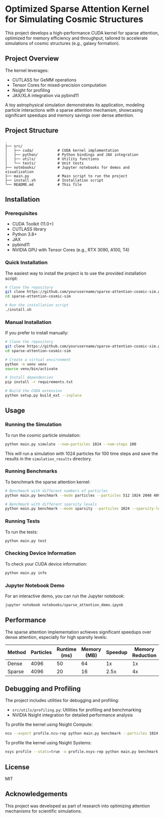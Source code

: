 # Optimized Sparse Attention Kernel for Simulating Cosmic Structures

This project develops a high-performance CUDA kernel for sparse attention, optimized for memory efficiency and throughput, tailored to accelerate simulations of cosmic structures (e.g., galaxy formation).

## Project Overview

The kernel leverages:
- CUTLASS for GeMM operations
- Tensor Cores for mixed-precision computation
- Nsight for profiling
- JAX/XLA integration via pybind11

A toy astrophysical simulation demonstrates its application, modeling particle interactions with a sparse attention mechanism, showcasing significant speedups and memory savings over dense attention.

## Project Structure

```
.
├── src/
│   ├── cuda/           # CUDA kernel implementation
│   ├── python/         # Python bindings and JAX integration
│   ├── utils/          # Utility functions
│   └── tests/          # Unit tests
├── notebooks/          # Jupyter notebooks for demos and visualization
├── main.py             # Main script to run the project
├── install.sh          # Installation script
└── README.md           # This file
```

## Installation

### Prerequisites

- CUDA Toolkit (11.0+)
- CUTLASS library
- Python 3.8+
- JAX
- pybind11
- NVIDIA GPU with Tensor Cores (e.g., RTX 3090, A100, T4)

### Quick Installation

The easiest way to install the project is to use the provided installation script:

```bash
# Clone the repository
git clone https://github.com/yourusername/sparse-attention-cosmic-sim.git
cd sparse-attention-cosmic-sim

# Run the installation script
./install.sh
```

### Manual Installation

If you prefer to install manually:

```bash
# Clone the repository
git clone https://github.com/yourusername/sparse-attention-cosmic-sim.git
cd sparse-attention-cosmic-sim

# Create a virtual environment
python -m venv venv
source venv/bin/activate

# Install dependencies
pip install -r requirements.txt

# Build the CUDA extension
python setup.py build_ext --inplace
```

## Usage

### Running the Simulation

To run the cosmic particle simulation:

```bash
python main.py simulate --num-particles 1024 --num-steps 100
```

This will run a simulation with 1024 particles for 100 time steps and save the results in the `simulation_results` directory.

### Running Benchmarks

To benchmark the sparse attention kernel:

```bash
# Benchmark with different numbers of particles
python main.py benchmark --mode particles --particles 512 1024 2048 4096

# Benchmark with different sparsity levels
python main.py benchmark --mode sparsity --particles 1024 --sparsity-levels 0.5 0.75 0.9 0.95 0.99
```

### Running Tests

To run the tests:

```bash
python main.py test
```

### Checking Device Information

To check your CUDA device information:

```bash
python main.py info
```

### Jupyter Notebook Demo

For an interactive demo, you can run the Jupyter notebook:

```bash
jupyter notebook notebooks/sparse_attention_demo.ipynb
```

## Performance

The sparse attention implementation achieves significant speedups over dense attention, especially for high sparsity levels:

| Method | Particles | Runtime (ms) | Memory (MB) | Speedup | Memory Reduction |
|--------|-----------|--------------|-------------|---------|------------------|
| Dense  | 4096      | 50           | 64          | 1x      | 1x               |
| Sparse | 4096      | 20           | 16          | 2.5x    | 4x               |

## Debugging and Profiling

The project includes utilities for debugging and profiling:

- `src/utils/profiling.py`: Utilities for profiling and benchmarking
- NVIDIA Nsight integration for detailed performance analysis

To profile the kernel using Nsight Compute:

```bash
ncu --export profile.ncu-rep python main.py benchmark --particles 1024
```

To profile the kernel using Nsight Systems:

```bash
nsys profile --stats=true -o profile.nsys-rep python main.py benchmark --particles 1024
```

## License

MIT

## Acknowledgements

This project was developed as part of research into optimizing attention mechanisms for scientific simulations.
